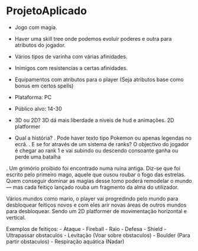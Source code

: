 # ProjetoAplicado

- Jogo com magia.
- Haver uma skill tree onde podemos evoluir poderes e outra para atributos do jogador.
- Vários tipos de varinha com várias afinidades.
- Inimigos com resistencias a certas afinidades.
- Equipamentos com atributos para o player (Seja atributos base como bonus em certos spells)

- Plataforma: PC
- Público alvo: 14-30	

- 3D ou 2D? 3D dá mais liberdade a niveis de hud e animações. 2D platformer


- Qual a história?
	. Pode haver texto tipo Pokemon ou apenas legendas no ecrã.
	. E se for através de um sistema de ranks? O objectivo do jogador é chegar ao rank 1 e vai subindo ou descendo consoante ganha ou perde uma batalha

. Um grimório proibido foi encontrado numa ruína antiga. Diz-se que foi escrito pelo primeiro mago, aquele que ousou roubar o fogo das estrelas. Quem conseguir dominar as magias desse tomo poderá remodelar o mundo — mas cada feitiço lançado rouba um fragmento da alma do utilizador.

Vários mundos como mario, o player vai progredindo pelo mundo para desbloquear feitiços novos e com eles arir novas áreas de outros mundos para desbloquear. 
Sendo um 2D platformer de movimentação horizontal e vertical.

Exemplos de feitiços:
	- Ataque
	  - Fireball
	  - Raio
	- Defesa
	  - Shield
	- Ultrapassar obstaculos
	  - Levitação (Voar sobre obstaculos)
		- Boulder (Para partir obstaculos)
		- Respiração aquática (Nadar)
